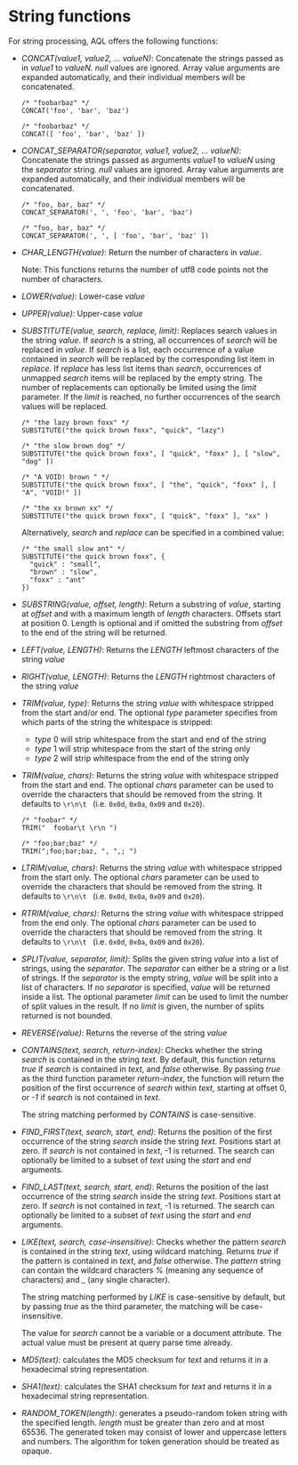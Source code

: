String functions
================

For string processing, AQL offers the following functions:

- *CONCAT(value1, value2, ... valueN)*: Concatenate the strings
  passed as in *value1* to *valueN*. *null* values are ignored. Array value arguments
  are expanded automatically, and their individual members will be concatenated.

      /* "foobarbaz" */
      CONCAT('foo', 'bar', 'baz')

      /* "foobarbaz" */
      CONCAT([ 'foo', 'bar', 'baz' ])

- *CONCAT_SEPARATOR(separator, value1, value2, ... valueN)*:
  Concatenate the strings passed as arguments *value1* to *valueN* using the
  *separator* string. *null* values are ignored. Array value arguments
  are expanded automatically, and their individual members will be concatenated.

      /* "foo, bar, baz" */
      CONCAT_SEPARATOR(', ', 'foo', 'bar', 'baz')

      /* "foo, bar, baz" */
      CONCAT_SEPARATOR(', ', [ 'foo', 'bar', 'baz' ])

- *CHAR_LENGTH(value)*: Return the number of characters in *value*.

  Note: This functions returns the number of utf8 code points not the number of characters.

- *LOWER(value)*: Lower-case *value*

- *UPPER(value)*: Upper-case *value*

- *SUBSTITUTE(value, search, replace, limit)*: Replaces search values in the string
  *value*. If *search* is a string, all occurrences of *search* will be replaced in
  *value*. If *search* is a list, each occurrence of a value contained in *search*
  will be replaced by the corresponding list item in *replace*. If *replace* has less
  list items than *search*, occurrences of unmapped *search* items will be replaced
  by the empty string. The number of replacements can optionally be limited using the
  *limit* parameter. If the *limit* is reached, no further occurrences of the search
  values will be replaced.

      /* "the lazy brown foxx" */ 
      SUBSTITUTE("the quick brown foxx", "quick", "lazy")

      /* "the slow brown dog" */ 
      SUBSTITUTE("the quick brown foxx", [ "quick", "foxx" ], [ "slow", "dog" ])       

      /* "A VOID! brown " */ 
      SUBSTITUTE("the quick brown foxx", [ "the", "quick", "foxx" ], [ "A", "VOID!" ])

      /* "the xx brown xx" */
      SUBSTITUTE("the quick brown foxx", [ "quick", "foxx" ], "xx" )                   

  Alternatively, *search* and *replace* can be specified in a combined value:

      /* "the small slow ant" */ 
      SUBSTITUTE("the quick brown foxx", { 
        "quick" : "small", 
        "brown" : "slow", 
        "foxx" : "ant" 
      }) 

- *SUBSTRING(value, offset, length)*: Return a substring of *value*,
  starting at *offset* and with a maximum length of *length* characters. Offsets
  start at position 0. Length is optional and if omitted the substring from *offset*
  to the end of the string will be returned.

- *LEFT(value, LENGTH)*: Returns the *LENGTH* leftmost characters of
  the string *value*

- *RIGHT(value, LENGTH)*: Returns the *LENGTH* rightmost characters of
  the string *value*

- *TRIM(value, type)*: Returns the string *value* with whitespace stripped 
  from the start and/or end. The optional *type* parameter specifies from which parts
  of the string the whitespace is stripped:

  - *type* 0 will strip whitespace from the start and end of the string
  - *type* 1 will strip whitespace from the start of the string only
  - *type* 2 will strip whitespace from the end of the string only

- *TRIM(value, chars)*: Returns the string *value* with whitespace stripped 
  from the start and end. The optional *chars* parameter can be used to override the
  characters that should be removed from the string. It defaults to `\r\n\t `
  (i.e. `0x0d`, `0x0a`, `0x09` and `0x20`).

      /* "foobar" */
      TRIM("  foobar\t \r\n ")         

      /* "foo;bar;baz" */
      TRIM(";foo;bar;baz, ", ",; ")     

- *LTRIM(value, chars)*: Returns the string *value* with whitespace stripped 
  from the start only. The optional *chars* parameter can be used to override the
  characters that should be removed from the string. It defaults to `\r\n\t `
  (i.e. `0x0d`, `0x0a`, `0x09` and `0x20`).

- *RTRIM(value, chars)*: Returns the string *value* with whitespace stripped 
  from the end only. The optional *chars* parameter can be used to override the
  characters that should be removed from the string. It defaults to `\r\n\t `
  (i.e. `0x0d`, `0x0a`, `0x09` and `0x20`).

- *SPLIT(value, separator, limit)*: Splits the given string *value* into a list of
  strings, using the *separator*. The *separator* can either be a string or a
  list of strings. If the *separator* is the empty string, *value* will be split
  into a list of characters. If no *separator* is specified, *value* will be
  returned inside a list.
  The optional parameter *limit* can be used to limit the number of split values in
  the result. If no *limit* is given, the number of splits returned is not bounded. 

- *REVERSE(value)*: Returns the reverse of the string *value*

- *CONTAINS(text, search, return-index)*: Checks whether the string
  *search* is contained in the string *text*. By default, this function returns 
  *true* if *search* is contained in *text*, and *false* otherwise. By
  passing *true* as the third function parameter *return-index*, the function
  will return the position of the first occurrence of *search* within *text*, 
  starting at offset 0, or *-1* if *search* is not contained in *text*.

  The string matching performed by *CONTAINS* is case-sensitive.

* *FIND_FIRST(text, search, start, end)*: Returns the position of the first
  occurrence of the string *search* inside the string *text*. Positions start at 
  zero. If *search* is not contained in *text*, -1 is returned. The search can 
  optionally be limited to a subset of *text* using the *start* and *end* arguments.

* *FIND_LAST(text, search, start, end)*: Returns the position of the last
  occurrence of the string *search* inside the string *text*. Positions start at 
  zero. If *search* is not contained in *text*, -1 is returned. The search can 
  optionally be limited to a subset of *text* using the *start* and *end* arguments.

- *LIKE(text, search, case-insensitive)*: Checks whether the pattern
  *search* is contained in the string *text*, using wildcard matching. 
  Returns *true* if the pattern is contained in *text*, and *false* otherwise. 
  The *pattern* string can contain the wildcard characters *%* (meaning any
  sequence of characters) and *_* (any single character).

  The string matching performed by *LIKE* is case-sensitive by default, but by
  passing *true* as the third parameter, the matching will be case-insensitive.

  The value for *search* cannot be a variable or a document attribute. The actual 
  value must be present at query parse time already.

- *MD5(text)*: calculates the MD5 checksum for *text* and returns it in a 
  hexadecimal string representation.

- *SHA1(text)*: calculates the SHA1 checksum for *text* and returns it in a 
  hexadecimal string representation.

- *RANDOM_TOKEN(length)*: generates a pseudo-random token string with the 
  specified length. *length* must be greater than zero and at most 65536. The
  generated token may consist of lower and uppercase letters and numbers. The
  algorithm for token generation should be treated as opaque.

